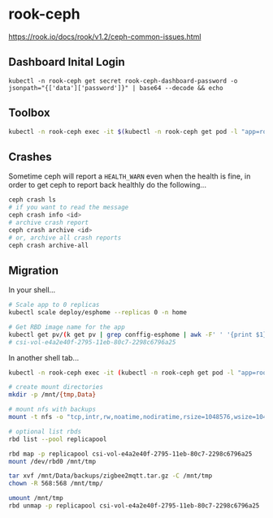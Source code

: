 # rook-ceph

https://rook.io/docs/rook/v1.2/ceph-common-issues.html

## Dashboard Inital Login

```
kubectl -n rook-ceph get secret rook-ceph-dashboard-password -o jsonpath="{['data']['password']}" | base64 --decode && echo
```

## Toolbox

```bash
kubectl -n rook-ceph exec -it $(kubectl -n rook-ceph get pod -l "app=rook-ceph-tools" -o jsonpath='{.items[0].metadata.name}') bash
```

## Crashes

Sometime ceph will report a `HEALTH_WARN` even when the health is fine, in order to get ceph to report back healthly do the following...

```bash
ceph crash ls
# if you want to read the message
ceph crash info <id>
# archive crash report
ceph crash archive <id>
# or, archive all crash reports
ceph crash archive-all
```

## Migration

In your shell...

```bash
# Scale app to 0 replicas
kubectl scale deploy/esphome --replicas 0 -n home

# Get RBD image name for the app
kubectl get pv/(k get pv | grep conffig-esphome | awk -F' ' '{print $1}') -n home -o json | jq -r '.spec.csi.volumeAttributes.imageName'
# csi-vol-e4a2e40f-2795-11eb-80c7-2298c6796a25
```

In another shell tab...

```bash
kubectl -n rook-ceph exec -it (kubectl -n rook-ceph get pod -l "app=rook-direct-mount" -o jsonpath='{.items[0].metadata.name}') bash

# create mount directories
mkdir -p /mnt/{tmp,Data}

# mount nfs with backups
mount -t nfs -o "tcp,intr,rw,noatime,nodiratime,rsize=1048576,wsize=1048576,hard" 192.168.1.40:/volume1/Data /mnt/Data

# optional list rbds
rbd list --pool replicapool

rbd map -p replicapool csi-vol-e4a2e40f-2795-11eb-80c7-2298c6796a25
mount /dev/rbd0 /mnt/tmp

tar xvf /mnt/Data/backups/zigbee2mqtt.tar.gz -C /mnt/tmp
chown -R 568:568 /mnt/tmp/

umount /mnt/tmp
rbd unmap -p replicapool csi-vol-e4a2e40f-2795-11eb-80c7-2298c6796a25
```
